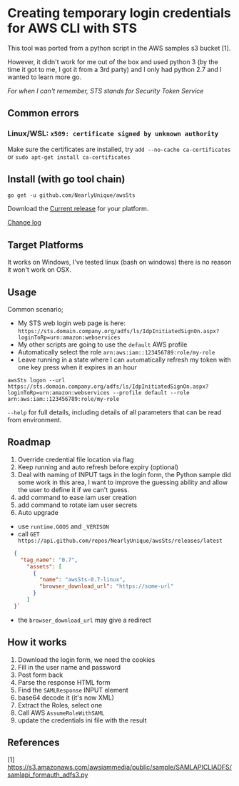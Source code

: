 # Creating temporary login credentials for AWS CLI with STS

This tool was ported from a python script in the AWS samples s3 bucket [1].

However, it didn't work for me out of the box and used python 3 (by the time it got to me, I got it from a 3rd party) and I only had python 2.7 and I wanted to learn more go.

_For when I can't remember, STS stands for Security Token Service_

## Common errors

### Linux/WSL: `x509: certificate signed by unknown authority`

Make sure the certificates are installed, try `add --no-cache ca-certificates` or `sudo apt-get install ca-certificates` 

## Install (with go tool chain)

```
go get -u github.com/NearlyUnique/awsSts
```

Download the [Current release](/NearlyUnique/awsSts/releases/) for your platform.

[Change log](changelog.md)

## Target Platforms

It works on Windows, I've tested linux (bash on windows) there is no reason it won't work on OSX.

## Usage

Common scenario;
- My STS web login web page is here: `https://sts.domain.company.org/adfs/ls/IdpInitiatedSignOn.aspx?loginToRp=urn:amazon:webservices`
- My other scripts are going to use the `default` AWS profile
- Automatically select the role `arn:aws:iam::123456789:role/my-role`
- Leave running in a state where I can `auto`matically refresh my token with one key press when it expires in an hour

```
awsSts logon --url https://sts.domain.company.org/adfs/ls/IdpInitiatedSignOn.aspx?loginToRp=urn:amazon:webservices --profile default --role arn:aws:iam::123456789:role/my-role
```

`--help` for full details, including details of all parameters that can be read from environment.

## Roadmap
1. Override credential file location via flag
1. Keep running and auto refresh before expiry (optional)
1. Deal with naming of INPUT tags in the login form, the Python sample did some work in this area, I want to improve the guessing ability and allow the user to define it if we can't guess.
1. add command to ease iam user creation
1. add command to rotate iam user secrets
1. Auto upgrade
  - use `runtime.GOOS` and `_VERISON`
  - call `GET https://api.github.com/repos/NearlyUnique/awsSts/releases/latest`
```json
  {
    "tag_name": "0.7",
      "assets": [
        {
          "name": "awsSts-0.7-linux",
          "browser_download_url": "https://some-url"
        }
      ]
  }`
```
  - the `browser_download_url` may give a redirect

## How it works

1. Download the login form, we need the cookies
1. Fill in the user name and password
1. Post form back
1. Parse the response HTML form
1. Find the `SAMLResponse` INPUT element
1. base64 decode it (it's now XML)
1. Extract the Roles, select one
1. Call AWS `AssumeRoleWithSAML`
1. update the credentials ini file with the result

## References

[1] https://s3.amazonaws.com/awsiammedia/public/sample/SAMLAPICLIADFS/samlapi_formauth_adfs3.py
